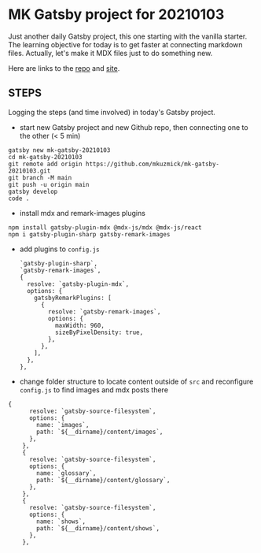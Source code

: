 # MK Gatsby project for 20210103

Just another daily Gatsby project, this one starting with the vanilla starter. The learning objective for today is to get faster at connecting markdown files. Actually, let's make it MDX files just to do something new. 

Here are links to the [repo](https://github.com/mkuzmick/mk-gatsby-20210103) and [site](https://mk-gatsby-20210103.netlify.app/).


## STEPS

Logging the steps (and time involved) in today's Gatsby project.

* start new Gatsby project and new Github repo, then connecting one to the other (< 5 min)
```
gatsby new mk-gatsby-20210103
cd mk-gatsby-20210103
git remote add origin https://github.com/mkuzmick/mk-gatsby-20210103.git
git branch -M main
git push -u origin main
gatsby develop
code .
```
* install mdx and remark-images plugins
```
npm install gatsby-plugin-mdx @mdx-js/mdx @mdx-js/react
npm i gatsby-plugin-sharp gatsby-remark-images
```
* add plugins to `config.js`
    ```
    `gatsby-plugin-sharp`,
    `gatsby-remark-images`,
    {
      resolve: `gatsby-plugin-mdx`,
      options: {
        gatsbyRemarkPlugins: [
          {
            resolve: `gatsby-remark-images`,
            options: {
              maxWidth: 960,
              sizeByPixelDensity: true,
            },
          },
        ],
      },
    },
    ```
* change folder structure to locate content outside of `src` and reconfigure `config.js` to find images and mdx posts there
```
{
      resolve: `gatsby-source-filesystem`,
      options: {
        name: `images`,
        path: `${__dirname}/content/images`,
      },
    },
    {
      resolve: `gatsby-source-filesystem`,
      options: {
        name: `glossary`,
        path: `${__dirname}/content/glossary`,
      },
    },
    {
      resolve: `gatsby-source-filesystem`,
      options: {
        name: `shows`,
        path: `${__dirname}/content/shows`,
      },
    },
```